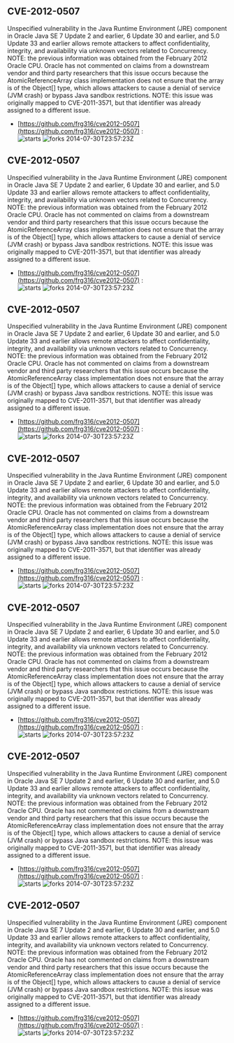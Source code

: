 ## CVE-2012-0507
 Unspecified vulnerability in the Java Runtime Environment (JRE) component in Oracle Java SE 7 Update 2 and earlier, 6 Update 30 and earlier, and 5.0 Update 33 and earlier allows remote attackers to affect confidentiality, integrity, and availability via unknown vectors related to Concurrency.  NOTE: the previous information was obtained from the February 2012 Oracle CPU. Oracle has not commented on claims from a downstream vendor and third party researchers that this issue occurs because the AtomicReferenceArray class implementation does not ensure that the array is of the Object[] type, which allows attackers to cause a denial of service (JVM crash) or bypass Java sandbox restrictions.  NOTE: this issue was originally mapped to CVE-2011-3571, but that identifier was already assigned to a different issue.

- [https://github.com/frg316/cve2012-0507](https://github.com/frg316/cve2012-0507) :  
![starts](https://img.shields.io/github/stars/frg316/cve2012-0507.svg) 
![forks](https://img.shields.io/github/forks/frg316/cve2012-0507.svg) 
2014-07-30T23:57:23Z

## CVE-2012-0507
 Unspecified vulnerability in the Java Runtime Environment (JRE) component in Oracle Java SE 7 Update 2 and earlier, 6 Update 30 and earlier, and 5.0 Update 33 and earlier allows remote attackers to affect confidentiality, integrity, and availability via unknown vectors related to Concurrency.  NOTE: the previous information was obtained from the February 2012 Oracle CPU. Oracle has not commented on claims from a downstream vendor and third party researchers that this issue occurs because the AtomicReferenceArray class implementation does not ensure that the array is of the Object[] type, which allows attackers to cause a denial of service (JVM crash) or bypass Java sandbox restrictions.  NOTE: this issue was originally mapped to CVE-2011-3571, but that identifier was already assigned to a different issue.

- [https://github.com/frg316/cve2012-0507](https://github.com/frg316/cve2012-0507) :  
![starts](https://img.shields.io/github/stars/frg316/cve2012-0507.svg) 
![forks](https://img.shields.io/github/forks/frg316/cve2012-0507.svg) 
2014-07-30T23:57:23Z

## CVE-2012-0507
 Unspecified vulnerability in the Java Runtime Environment (JRE) component in Oracle Java SE 7 Update 2 and earlier, 6 Update 30 and earlier, and 5.0 Update 33 and earlier allows remote attackers to affect confidentiality, integrity, and availability via unknown vectors related to Concurrency.  NOTE: the previous information was obtained from the February 2012 Oracle CPU. Oracle has not commented on claims from a downstream vendor and third party researchers that this issue occurs because the AtomicReferenceArray class implementation does not ensure that the array is of the Object[] type, which allows attackers to cause a denial of service (JVM crash) or bypass Java sandbox restrictions.  NOTE: this issue was originally mapped to CVE-2011-3571, but that identifier was already assigned to a different issue.

- [https://github.com/frg316/cve2012-0507](https://github.com/frg316/cve2012-0507) :  
![starts](https://img.shields.io/github/stars/frg316/cve2012-0507.svg) 
![forks](https://img.shields.io/github/forks/frg316/cve2012-0507.svg) 
2014-07-30T23:57:23Z

## CVE-2012-0507
 Unspecified vulnerability in the Java Runtime Environment (JRE) component in Oracle Java SE 7 Update 2 and earlier, 6 Update 30 and earlier, and 5.0 Update 33 and earlier allows remote attackers to affect confidentiality, integrity, and availability via unknown vectors related to Concurrency.  NOTE: the previous information was obtained from the February 2012 Oracle CPU. Oracle has not commented on claims from a downstream vendor and third party researchers that this issue occurs because the AtomicReferenceArray class implementation does not ensure that the array is of the Object[] type, which allows attackers to cause a denial of service (JVM crash) or bypass Java sandbox restrictions.  NOTE: this issue was originally mapped to CVE-2011-3571, but that identifier was already assigned to a different issue.

- [https://github.com/frg316/cve2012-0507](https://github.com/frg316/cve2012-0507) :  
![starts](https://img.shields.io/github/stars/frg316/cve2012-0507.svg) 
![forks](https://img.shields.io/github/forks/frg316/cve2012-0507.svg) 
2014-07-30T23:57:23Z

## CVE-2012-0507
 Unspecified vulnerability in the Java Runtime Environment (JRE) component in Oracle Java SE 7 Update 2 and earlier, 6 Update 30 and earlier, and 5.0 Update 33 and earlier allows remote attackers to affect confidentiality, integrity, and availability via unknown vectors related to Concurrency.  NOTE: the previous information was obtained from the February 2012 Oracle CPU. Oracle has not commented on claims from a downstream vendor and third party researchers that this issue occurs because the AtomicReferenceArray class implementation does not ensure that the array is of the Object[] type, which allows attackers to cause a denial of service (JVM crash) or bypass Java sandbox restrictions.  NOTE: this issue was originally mapped to CVE-2011-3571, but that identifier was already assigned to a different issue.

- [https://github.com/frg316/cve2012-0507](https://github.com/frg316/cve2012-0507) :  
![starts](https://img.shields.io/github/stars/frg316/cve2012-0507.svg) 
![forks](https://img.shields.io/github/forks/frg316/cve2012-0507.svg) 
2014-07-30T23:57:23Z

## CVE-2012-0507
 Unspecified vulnerability in the Java Runtime Environment (JRE) component in Oracle Java SE 7 Update 2 and earlier, 6 Update 30 and earlier, and 5.0 Update 33 and earlier allows remote attackers to affect confidentiality, integrity, and availability via unknown vectors related to Concurrency.  NOTE: the previous information was obtained from the February 2012 Oracle CPU. Oracle has not commented on claims from a downstream vendor and third party researchers that this issue occurs because the AtomicReferenceArray class implementation does not ensure that the array is of the Object[] type, which allows attackers to cause a denial of service (JVM crash) or bypass Java sandbox restrictions.  NOTE: this issue was originally mapped to CVE-2011-3571, but that identifier was already assigned to a different issue.

- [https://github.com/frg316/cve2012-0507](https://github.com/frg316/cve2012-0507) :  
![starts](https://img.shields.io/github/stars/frg316/cve2012-0507.svg) 
![forks](https://img.shields.io/github/forks/frg316/cve2012-0507.svg) 
2014-07-30T23:57:23Z

## CVE-2012-0507
 Unspecified vulnerability in the Java Runtime Environment (JRE) component in Oracle Java SE 7 Update 2 and earlier, 6 Update 30 and earlier, and 5.0 Update 33 and earlier allows remote attackers to affect confidentiality, integrity, and availability via unknown vectors related to Concurrency.  NOTE: the previous information was obtained from the February 2012 Oracle CPU. Oracle has not commented on claims from a downstream vendor and third party researchers that this issue occurs because the AtomicReferenceArray class implementation does not ensure that the array is of the Object[] type, which allows attackers to cause a denial of service (JVM crash) or bypass Java sandbox restrictions.  NOTE: this issue was originally mapped to CVE-2011-3571, but that identifier was already assigned to a different issue.

- [https://github.com/frg316/cve2012-0507](https://github.com/frg316/cve2012-0507) :  
![starts](https://img.shields.io/github/stars/frg316/cve2012-0507.svg) 
![forks](https://img.shields.io/github/forks/frg316/cve2012-0507.svg) 
2014-07-30T23:57:23Z

